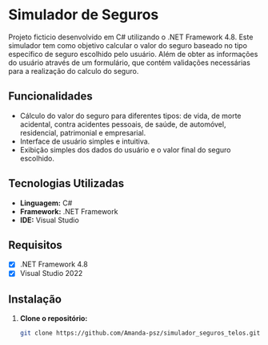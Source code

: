 # Simulador de Seguros

Projeto ficticio desenvolvido em C# utilizando o .NET Framework 4.8. Este simulador tem como objetivo calcular o valor do seguro baseado no tipo específico de seguro escolhido pelo usuário. Além de obter as informações do usuário através de um formulário, que contém validações necessárias para a realização do calculo do seguro.

## Funcionalidades

- Cálculo do valor do seguro para diferentes tipos: de vida, de morte acidental, contra acidentes pessoais, de saúde, de automóvel, residencial, patrimonial e empresarial.
- Interface de usuário simples e intuitiva.
- Exibição simples dos dados do usuário e o valor final do seguro escolhido.

## Tecnologias Utilizadas

- **Linguagem:** C#
- **Framework:** .NET Framework
- **IDE:** Visual Studio

## Requisitos

- [x] .NET Framework 4.8
- [x] Visual Studio 2022

## Instalação

1. **Clone o repositório:**
   ```bash
   git clone https://github.com/Amanda-psz/simulador_seguros_telos.git
